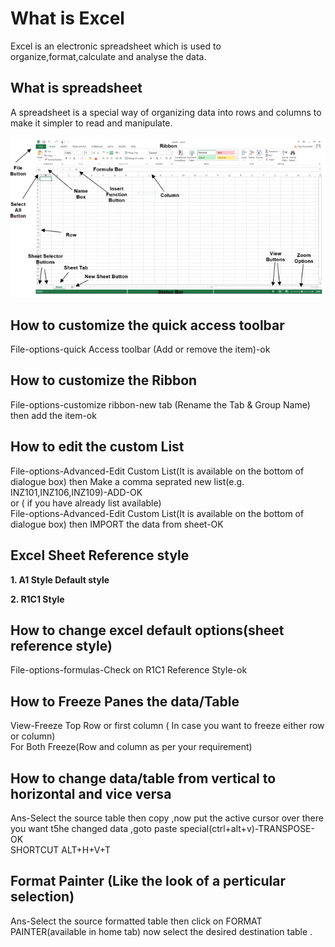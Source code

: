 # What is Excel 									
Excel is an electronic spreadsheet which is used to organize,format,calculate and analyse the data.	

## What is spreadsheet									
A spreadsheet is a special way of organizing data into rows and columns to make it simpler to read and manipulate.										

![image alt](https://github.com/Shohanur97/Excel-Basic-to-Advance/blob/main/Excel%20interface.png)

## How to customize the quick access toolbar									
File-options-quick Access toolbar (Add or remove the item)-ok										
										
## How to customize the Ribbon										
File-options-customize ribbon-new tab (Rename the Tab & Group Name) then add the item-ok										
										
## How to edit the custom List										
File-options-Advanced-Edit Custom List(It is available on the bottom of dialogue box) then Make a comma seprated new list(e.g. INZ101,INZ106,INZ109)-ADD-OK										
or ( if you have already list available)										
File-options-Advanced-Edit Custom List(It is available on the bottom of dialogue box) then IMPORT the data from sheet-OK										
										
## Excel Sheet Reference style										
**1. A1 Style	Default style**

**2. R1C1 Style**

										
## How to change excel default options(sheet reference style)										
File-options-formulas-Check on R1C1 Reference Style-ok										
										
## How to Freeze Panes the data/Table										
										
View-Freeze Top Row or first column ( In case you want to freeze either row or column)										
	For Both Freeze(Row and column as per your requirement)									
	
## How to change data/table from vertical to horizontal and vice versa										
Ans-Select the source table then copy ,now put the active cursor over there you want t5he changed data ,goto paste special(ctrl+alt+v)-TRANSPOSE-OK										
SHORTCUT		ALT+H+V+T								
## Format Painter (Like the look of a perticular selection)										
Ans-Select the source formatted table then click on FORMAT PAINTER(available in home tab) now select the desired destination table .										

